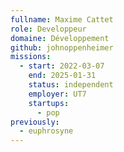 ```yaml
---
fullname: Maxime Cattet
role: Developpeur
domaine: Développement
github: johnoppenheimer
missions:
  - start: 2022-03-07
    end: 2025-01-31
    status: independent
    employer: UT7
    startups:
      - pop
previously:
  - euphrosyne
---
```

